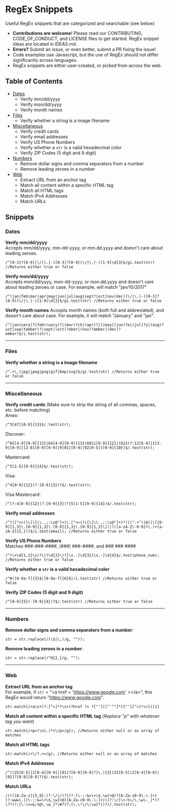 # RegEx Snippets
Useful RegEx snippets that are categorized and searchable (see below)
* **Contributions are welcome**! Please read our CONTRIBUTING, CODE_OF_CONDUCT, and LICENSE files to get started. RegEx snippet ideas are located in IDEAS.md.
* **Errors?** Submit an issue, or even better, submit a PR fixing the issue!
* Code examples use Javascript, but the use of RegEx should not differ significantly across languages.
* RegEx snippets are either user-created, or picked from across the web.

## Table of Contents

* [Dates](#dates)
  * Verify mm/dd/yyyy
  * Verify mon/dd/yyyy
  * Verify month names
* [Files](#files)
  * Verify whether a string is a image filename
* [Miscellaneous](#miscellaneous)
  * Verify credit cards
  * Verify email addresses
  * Verify US Phone Numbers
  * Verify whether a `str` is a valid hexadecimal color
  * Verify ZIP Codes (5 digit and 9 digit)
* [Numbers](#numbers)
  * Remove dollar signs and comma separators from a number
  * Remove leading zeroes in a number
* [Web](#web)
  * Extract URL from an anchor tag
  * Match all content within a specific HTML tag
  * Match all HTML tags
  * Match IPv4 Addresses
  * Match URLs

## Snippets

### Dates <a name="dates"></a>
**Verify mm/dd/yyyy**  
Accepts mm/dd/yyyy, mm-dd-yyyy, or mm.dd.yyyy and doesn't care about leading zeroes. 
```
/^[0-3]?[0-9](\/|\.|-)[0-3]?[0-9](\/|\.|-)[1-9]\d{3}$/gi.test(str) //Returns either true or false
```

**Verify mon/dd/yyyy**  
Accepts mon/dd/yyyy, mon-dd-yyyy, or mon.dd.yyyy and doesn't care about leading zeroes or case. For example, will match "jan/10/2017"
```
/^(jan|feb|mar|apr|may|jun|jul|aug|sept?|oct|nov|dec)(\/|\.|-)[0-3]?[0-9](\/|\.|-)[1-9]\d{3}$/gi.test(str) //Returns either true or false
```

**Verify month names**
Accepts month names (both full and abbreviated), and doesn't care about case. For example, it will match "January" and "jan".
```
/^(jan(uary)?|feb(ruary)?|(mar)?ch|(apr)?il|may|(jun)?e|(jul)?y|(aug)?ust|sep(tember)?|sept|(oct)?ober|(nov)?ember|(dec)?ember)$/i.test(str);
```


---

### Files <a name="files"></a>
**Verify whether a string is a image filename**
```
/^.+\.(jpg|jpeg|png|gif|bmp|svg)$/gi.test(str) //Returns either true or false
```

---

### Miscellaneous <a name="miscellaneous"></a>
**Verify credit cards** (Make sure to strip the string of all commas, spaces, etc. before matching)  
Amex: 
```
/^3[47][0-9]{13}$/.test(str);
```

Discover: 
```
/^65[4-9][0-9]{13}|64[4-9][0-9]{13}|6011[0-9]{12}|(622(?:12[6-9]|1[3-9][0-9]|[2-8][0-9][0-9]|9[01][0-9]|92[0-5])[0-9]{10})$/.test(str);
```

Mastercard: 
```
/^5[1-5][0-9]{14}$/.test(str);
```

Visa: 
```
/^4[0-9]{12}(?:[0-9]{3})?$/.test(str);
```

Visa Mastercard: 
```
/^(?:4[0-9]{12}(?:[0-9]{3})?|5[1-5][0-9]{14})$/.test(str);
```

**Verify email addresses**
```
/^(([^<>()\[\]\\.,;:\s@"]+(\.[^<>()\[\]\\.,;:\s@"]+)*)|(".+"))@((\[[0-9]{1,3}\.[0-9]{1,3}\.[0-9]{1,3}\.[0-9]{1,3}\])|(([a-zA-Z\-0-9]+\.)+[a-zA-Z]{2,}))$/i.test(email); //Returns either true or false
```

**Verify US Phone Numbers**  
Matches ###-###-####, (###) ###-####, and ### ### ####
```
/^(\+\d{1,2}\s)?\(?\d{3}\)?[\s.-]\d{3}[\s.-]\d{4}$/.test(phone_num); //Returns either true or false
```

**Verify whether a `str` is a valid hexadecimal color**
```
/^#([0-9a-f]{3}$|[0-9a-f]{6}$)/i.test(str) //Returns either true or false
```

**Verify ZIP Codes (5 digit and 9 digit)**
```
/^[0-9]{5}(-[0-9]{4})?$/.test(str) //Returns either true or false
```

---

### Numbers <a name="numbers"></a>

**Remove dollar signs and comma separators from a number**:
```
str = str.replace(/(\$|\,)/g, ""));
```

**Remove leading zeroes in a number**:    
```
str = str.replace(/^0{2,}/g, "");
```

---

### Web <a name="web"></a>

**Extract URL from an anchor tag**  
For example, if `str` = "&lt;a href = 'https://www.google.com' &gt;&lt;/a&gt;", this RegEx would return "https://www.google.com".  

```
str.match(/<a\s+(?:[^>]*?\s+)?href ?= ?["']([^'^"]*)["'][^>]*>/i)[1] 
```

**Match all content within a specific HTML tag** (*Replace "p" with whatever tag you want*)
```
str.match(/<p>(\n|.)*<\/p>/gi); //Returns either null or an array of matches
```

**Match all HTML tags**
```
str.match(/<\/?.+>/g); //Returns either null or an array of matches
```

**Match IPv4 Addresses**
```
/^((25[0-5]|2[0-4][0-9]|[01]?[0-9][0-9]?)\.){3}(25[0-5]|2[0-4][0-9]|[01]?[0-9][0-9]?)$/.test(str);
```

**Match URLs**
```
/((([A-Za-z]{3,9}:(?:\/\/)?)(?:[\-;:&=\+\$,\w]+@)?[A-Za-z0-9\.\-]+|(?:www\.|[\-;:&=\+\$,\w]+@)[A-Za-z0-9\.\-]+)((?:\/[\+~%\/\.\w\-_]*)?\??(?:[\-\+=&;%@\.\w_]*)#?(?:[\.\!\/\\\w]*))?)/.test(str);
```
